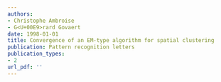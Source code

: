```yaml
---
authors: 
- Christophe Ambroise
- G<U+00E9>rard Govaert
date: 1998-01-01
title: Convergence of an EM-type algorithm for spatial clustering
publication: Pattern recognition letters
publication_types:
- 2
url_pdf: ''
---
```

